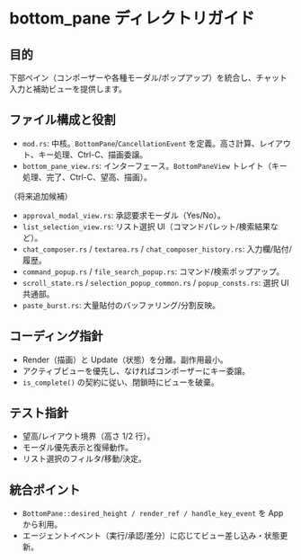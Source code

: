 # bottom_pane ディレクトリガイド

## 目的
下部ペイン（コンポーザーや各種モーダル/ポップアップ）を統合し、チャット入力と補助ビューを提供します。

## ファイル構成と役割
- `mod.rs`: 中核。`BottomPane`/`CancellationEvent` を定義。高さ計算、レイアウト、キー処理、Ctrl-C、描画委譲。
- `bottom_pane_view.rs`: インターフェース。`BottomPaneView` トレイト（キー処理、完了、Ctrl-C、望高、描画）。

（将来追加候補）
- `approval_modal_view.rs`: 承認要求モーダル（Yes/No）。
- `list_selection_view.rs`: リスト選択 UI（コマンドパレット/検索結果など）。
- `chat_composer.rs` / `textarea.rs` / `chat_composer_history.rs`: 入力欄/貼付/履歴。
- `command_popup.rs` / `file_search_popup.rs`: コマンド/検索ポップアップ。
- `scroll_state.rs` / `selection_popup_common.rs` / `popup_consts.rs`: 選択 UI 共通部。
- `paste_burst.rs`: 大量貼付のバッファリング/分割反映。

## コーディング指針
- Render（描画）と Update（状態）を分離。副作用最小。
- アクティブビューを優先し、なければコンポーザーにキー委譲。
- `is_complete()` の契約に従い、閉鎖時にビューを破棄。

## テスト指針
- 望高/レイアウト境界（高さ 1/2 行）。
- モーダル優先表示と復帰動作。
- リスト選択のフィルタ/移動/決定。

## 統合ポイント
- `BottomPane::desired_height / render_ref / handle_key_event` を App から利用。
- エージェントイベント（実行/承認/差分）に応じてビュー差し込み・状態更新。
